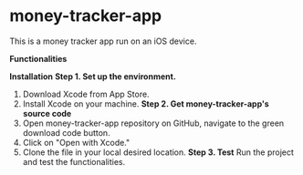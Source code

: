 # money-tracker-app
This is a money tracker app run on an iOS device.

**Functionalities**


**Installation**
**Step 1. Set up the environment.**
  1. Download Xcode from App Store.
  2. Install Xcode on your machine.
**Step 2. Get money-tracker-app's source code**
  1. Open money-tracker-app repository on GitHub, navigate to the green download code button.
  2. Click on "Open with Xcode."
  3. Clone the file in your local desired location.
**Step 3. Test**
  Run the project and test the functionalities. 
